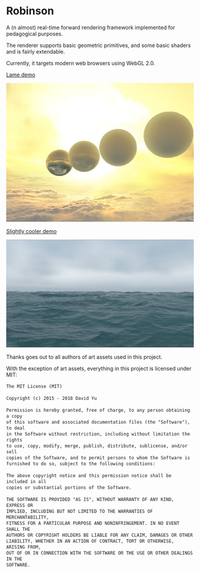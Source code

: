 # Robinson

A (n almost) real-time forward rendering framework implemented for pedagogical purposes.

The renderer supports basic geometric primitives, and some basic shaders and is fairly extendable.

Currently, it targets modern web browsers using WebGL 2.0.

[Lame demo](http://lewenyu.com/Robinson-web-samples/showcase/app.html)

[![lame but live](screenshots/materials_showcase.jpg)](http://lewenyu.com/Robinson-web-samples/showcase/app.html)

[Slightly cooler demo](http://lewenyu.com/Robinson-web-samples/sky/app.html)

[![water](screenshots/ocean.jpg)](http://lewenyu.com/Robinson-web-samples/sky/app.html)

Thanks goes out to all authors of art assets used in this project.

With the exception of art assets, everything in this project is licensed under MIT:

```
The MIT License (MIT)

Copyright (c) 2015 - 2018 David Yu

Permission is hereby granted, free of charge, to any person obtaining a copy
of this software and associated documentation files (the "Software"), to deal
in the Software without restriction, including without limitation the rights
to use, copy, modify, merge, publish, distribute, sublicense, and/or sell
copies of the Software, and to permit persons to whom the Software is
furnished to do so, subject to the following conditions:

The above copyright notice and this permission notice shall be included in all
copies or substantial portions of the Software.

THE SOFTWARE IS PROVIDED "AS IS", WITHOUT WARRANTY OF ANY KIND, EXPRESS OR
IMPLIED, INCLUDING BUT NOT LIMITED TO THE WARRANTIES OF MERCHANTABILITY,
FITNESS FOR A PARTICULAR PURPOSE AND NONINFRINGEMENT. IN NO EVENT SHALL THE
AUTHORS OR COPYRIGHT HOLDERS BE LIABLE FOR ANY CLAIM, DAMAGES OR OTHER
LIABILITY, WHETHER IN AN ACTION OF CONTRACT, TORT OR OTHERWISE, ARISING FROM,
OUT OF OR IN CONNECTION WITH THE SOFTWARE OR THE USE OR OTHER DEALINGS IN THE
SOFTWARE.
```

